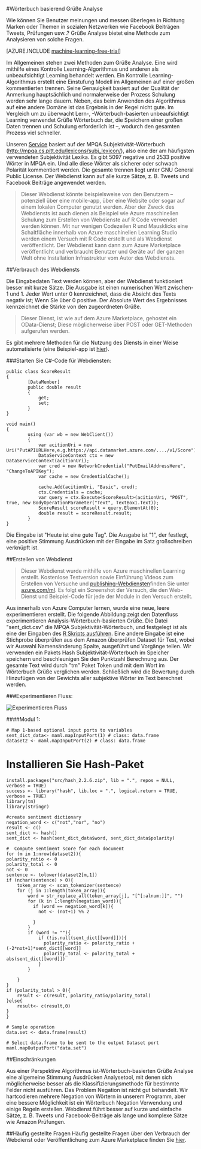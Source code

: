 <properties 
    pageTitle="Wörterbuch basierend Grüße Analyse | Microsoft Azure" 
    description="Wörterbuch basierend Grüße Analyse" 
    services="machine-learning" 
    documentationCenter="" 
    authors="pengxia" 
    manager="jhubbard" 
    editor="cgronlun"/>

<tags 
    ms.service="machine-learning" 
    ms.workload="data-services" 
    ms.tgt_pltfrm="na" 
    ms.devlang="na" 
    ms.topic="article" 
    ms.date="09/16/2016" 
    ms.author="pengxia"/> 



#<a name="lexicon-based-sentiment-analysis"></a>Wörterbuch basierend Grüße Analyse 

Wie können Sie Benutzer meinungen und messen überlegen in Richtung Marken oder Themen in sozialen Netzwerken wie Facebook Beiträgen Tweets, Prüfungen usw..? Grüße Analyse bietet eine Methode zum Analysieren von solche Fragen.


[AZURE.INCLUDE [machine-learning-free-trial](../../includes/machine-learning-free-trial.md)]

Im Allgemeinen stehen zwei Methoden zum Grüße Analyse. Eine wird mithilfe eines Kontrolle Learning-Algorithmus und anderen als unbeaufsichtigt Learning behandelt werden. Ein Kontrolle Learning-Algorithmus erstellt eine Einstufung Modell im Allgemeinen auf einer großen kommentierten trennen. Seine Genauigkeit basiert auf der Qualität der Anmerkung hauptsächlich und normalerweise der Prozess Schulung werden sehr lange dauern. Neben, das beim Anwenden des Algorithmus auf eine andere Domäne ist das Ergebnis in der Regel nicht gute. Im Vergleich um zu überwacht Lern-, -Wörterbuch-basierten unbeaufsichtigt Learning verwendet Grüße Wörterbuch dar, die Speichern einer großen Daten trennen und Schulung erforderlich ist –, wodurch den gesamten Prozess viel schneller. 

Unseren [Service](https://datamarket.azure.com/dataset/aml_labs/lexicon_based_sentiment_analysis) basiert auf der MPQA Subjektivität-Wörterbuch (http://mpqa.cs.pitt.edu/lexicons/subj_lexicon/), also eine der am häufigsten verwendeten Subjektivität Lexika. Es gibt 5097 negative und 2533 positive Wörter in MPQA ein. Und alle diese Wörter als sicherer oder schwach Polarität kommentiert werden. Die gesamte trennen liegt unter GNU General Public License. Der Webdienst kann auf alle kurze Sätze, z. B. Tweets und Facebook Beiträge angewendet werden. 

>Dieser Webdienst könnte beispielsweise von den Benutzern – potenziell über eine mobile-app, über eine Website oder sogar auf einem lokalen Computer genutzt werden. Aber der Zweck des Webdiensts ist auch dienen als Beispiel wie Azure maschinellen Schulung zum Erstellen von Webdienste auf R Code verwendet werden können. Mit nur wenigen Codezeilen R und Mausklicks eine Schaltfläche innerhalb von Azure maschinellen Learning Studio werden einem Versuch mit R Code erstellt und als Webdienst veröffentlicht. Der Webdienst kann dann zum Azure Marketplace veröffentlicht und verbraucht Benutzer und Geräte auf der ganzen Welt ohne Installation Infrastruktur vom Autor des Webdiensts.

##<a name="consumption-of-web-service"></a>Verbrauch des Webdiensts

Die Eingabedaten Text werden können, aber der Webdienst funktioniert besser mit kurze Sätze. Die Ausgabe ist einen numerischen Wert zwischen-1 und 1. Jeder Wert unter 0 kennzeichnet, dass die Absicht des Texts negativ ist; Wenn Sie über 0 positive. Der Absolute Wert des Ergebnisses kennzeichnet die Stärke von den zugeordneten Grüße. 

>Dieser Dienst, ist wie auf dem Azure Marketplace, gehostet ein OData-Dienst; Diese möglicherweise über POST oder GET-Methoden aufgerufen werden. 

Es gibt mehrere Methoden für die Nutzung des Diensts in einer Weise automatisierte (eine Beispiel-app ist [hier](http://microsoftazuremachinelearning.azurewebsites.net/)).

###<a name="starting-c-code-for-web-service-consumption"></a>Starten Sie C#-Code für Webdiensten:

    public class ScoreResult
    {
            [DataMember]
            public double result
            {
                get;
                set;
            }
    }

    void main()
    {
            using (var wb = new WebClient())
            {
                var acitionUri = new Uri("PutAPIURLHere,e.g.https://api.datamarket.azure.com/..../v1/Score");
                DataServiceContext ctx = new DataServiceContext(acitionUri);
                var cred = new NetworkCredential("PutEmailAddressHere", "ChangeToAPIKey");
                var cache = new CredentialCache();
    
                cache.Add(acitionUri, "Basic", cred);
                ctx.Credentials = cache;
                var query = ctx.Execute<ScoreResult>(acitionUri, "POST", true, new BodyOperationParameter("Text", TextBox1.Text));
                ScoreResult scoreResult = query.ElementAt(0);
                double result = scoreResult.result;
            }
    }



Die Eingabe ist "Heute ist eine gute Tag". Die Ausgabe ist "1", der festlegt, eine positive Stimmung Ausdrücken mit der Eingabe im Satz großschreiben verknüpft ist. 

##<a name="creation-of-web-service"></a>Erstellen von Webdienst
>Dieser Webdienst wurde mithilfe von Azure maschinellen Learning erstellt. Kostenlose Testversion sowie Einführung Videos zum Erstellen von Versuche und [publishing-Webdiensten](machine-learning-publish-a-machine-learning-web-service.md)finden Sie unter [azure.com/ml](http://azure.com/ml). Es folgt ein Screenshot der Versuch, die den Web-Dienst und Beispiel-Code für jede der Module in den Versuch erstellt.


Aus innerhalb von Azure Computer lernen, wurde eine neue, leere experimentieren erstellt. Die folgende Abbildung zeigt den Datenfluss experimentieren Analysis-Wörterbuch-basierten Grüße. Die Datei "sent_dict.csv" die MPQA Subjektivität-Wörterbuch, und festgelegt ist als eine der Eingaben des [R Skripts ausführen][execute-r-script]. Eine andere Eingabe ist eine Stichprobe überprüfen aus dem Amazon überprüfen Dataset für Test, wobei wir Auswahl Namensänderung Spalte, ausgeführt und Vorgänge teilen. Wir verwenden ein Pakets Hash Subjektivität-Wörterbuch im Speicher speichern und beschleunigen Sie den Punktzahl Berechnung aus. Der gesamte Text wird durch "tm" Paket Token und mit dem Wort im Wörterbuch Grüße verglichen werden. Schließlich wird die Bewertung durch Hinzufügen von der Gewichts aller subjektive Wörter im Text berechnet werden. 

###<a name="experiment-flow"></a>Experimentieren Fluss:

![Experimentieren Fluss][2]


####<a name="module-1"></a>Modul 1:
    
    # Map 1-based optional input ports to variables
    sent_dict_data<- maml.mapInputPort(1) # class: data.frame
    dataset2 <- maml.mapInputPort(2) # class: data.frame
 
   # <a name="install-hash-package"></a>Installieren Sie Hash-Paket
    install.packages("src/hash_2.2.6.zip", lib = ".", repos = NULL, verbose = TRUE)
    success <- library("hash", lib.loc = ".", logical.return = TRUE, verbose = TRUE)
    library(tm)
    library(stringr)

    #create sentiment dictionary
    negation_word <- c("not","nor", "no")
    result <- c()
    sent_dict <- hash()
    sent_dict <- hash(sent_dict_data$word, sent_dict_data$polarity)

    #  Compute sentiment score for each document
    for (m in 1:nrow(dataset2)){
    polarity_ratio <- 0
    polarity_total <- 0
    not <- 0
    sentence <- tolower(dataset2[m,1])
    if (nchar(sentence) > 0){
        token_array <- scan_tokenizer(sentence)
        for (j in 1:length(token_array)){
            word = str_replace_all(token_array[j], "[^[:alnum:]]", "")
            for (k in 1:length(negation_word)){
              if (word == negation_word[k]){
                not <- (not+1) %% 2

              }
            }
            if (word != ""){
                if (!is.null(sent_dict[[word]])){
                  polarity_ratio <- polarity_ratio + (-2*not+1)*sent_dict[[word]]
                  polarity_total <- polarity_total + abs(sent_dict[[word]])
                }
            }
          
        }
    }
    if (polarity_total > 0){
        result <- c(result, polarity_ratio/polarity_total)
    }else{
        result<- c(result,0)
    }
    }

    # Sample operation
    data.set <- data.frame(result)

    # Select data.frame to be sent to the output Dataset port
    maml.mapOutputPort("data.set")
    


##<a name="limitations"></a>Einschränkungen

Aus einer Perspektive Algorithmus ist-Wörterbuch-basierten Grüße Analyse eine allgemeine Stimmung Ausdrücken Analysetool, mit denen sich möglicherweise besser als die Klassifizierungsmethode für bestimmte Felder nicht ausführen. Das Problem Negation ist nicht gut behandelt. Wir hartcodieren mehrere Negation von Wörtern in unserem Programm, aber eine bessere Möglichkeit ist ein Wörterbuch Negation Verwendung und einige Regeln erstellen. Webdienst führt besser auf kurze und einfache Sätze, z. B. Tweets und Facebook-Beiträge als lange und komplexe Sätze wie Amazon Prüfungen. 

##<a name="faq"></a>Häufig gestellte Fragen
Häufig gestellte Fragen über den Verbrauch der Webdienst oder Veröffentlichung zum Azure Marketplace finden Sie [hier](machine-learning-marketplace-faq.md).

[1]: ./media/machine-learning-r-csharp-lexicon-based-sentiment-analysis/sentiment_analysis_1.png
[2]: ./media/machine-learning-r-csharp-lexicon-based-sentiment-analysis/sentiment_analysis_2.png


<!-- Module References -->
[execute-r-script]: https://msdn.microsoft.com/library/azure/30806023-392b-42e0-94d6-6b775a6e0fd5/

 
